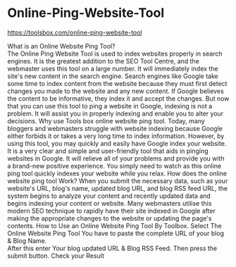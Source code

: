 # Online-Ping-Website-Tool
https://toolsbox.com/online-ping-website-tool
 
 
 What is an Online Website Ping Tool?        
 The Online Ping Website Tool is used to index websites properly in search engines. It is the greatest addition to the SEO Tool Centre, and the webmaster uses this tool on a large number.
It will immediately index the site's new content in the search engine. Search engines like Google take some time to index content from the website because they must first detect changes you made to the website and any new content. If Google believes the content to be informative, they index it and accept the changes.
But now that you can use this tool to ping a website in Google, indexing is not a problem. It will assist you in properly indexing and enable you to alter your decisions.
Why use Tools box online website ping tool.
Today, many bloggers and webmasters struggle with website indexing because Google either forbids it or takes a very long time to index information. However, by using this tool, you may quickly and easily have Google index your website.
It is a very clear and simple and user-friendly tool that aids in pinging websites in Google. It will relieve all of your problems and provide you with a brand-new positive experience. You simply need to watch as this online ping tool quickly indexes your website while you relax.
How does the online website ping tool Work?
When you submit the necessary data, such as your website's URL, blog's name, updated blog URL, and blog RSS feed URL, the system begins to analyze your content and recently updated data and begins indexing your content or website.
Many webmasters utilise this modern SEO technique to rapidly have their site indexed in Google after making the appropriate changes to the website or updating the page's contents.
How to Use an Online Website Ping Tool By Toolbox.
Select The Online Website Ping Tool 
You have to paste the complete URL of your blog & Blog Name.  
After this enter Your blog updated URL & Blog RSS Feed.
Then press the submit button.
Check your Result

